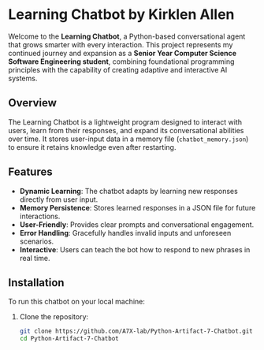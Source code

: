# Learning Chatbot by Kirklen Allen

Welcome to the **Learning Chatbot**, a Python-based conversational agent that grows smarter with every interaction. This project represents my continued journey and expansion as a **Senior Year Computer Science Software Engineering student**, combining foundational programming principles with the capability of creating adaptive and interactive AI systems.

## Overview

The Learning Chatbot is a lightweight program designed to interact with users, learn from their responses, and expand its conversational abilities over time. It stores user-input data in a memory file (`chatbot_memory.json`) to ensure it retains knowledge even after restarting.

## Features

- **Dynamic Learning**: The chatbot adapts by learning new responses directly from user input.
- **Memory Persistence**: Stores learned responses in a JSON file for future interactions.
- **User-Friendly**: Provides clear prompts and conversational engagement.
- **Error Handling**: Gracefully handles invalid inputs and unforeseen scenarios.
- **Interactive**: Users can teach the bot how to respond to new phrases in real time.

## Installation

To run this chatbot on your local machine:

1. Clone the repository:
   ```bash
   git clone https://github.com/A7X-lab/Python-Artifact-7-Chatbot.git
   cd Python-Artifact-7-Chatbot

